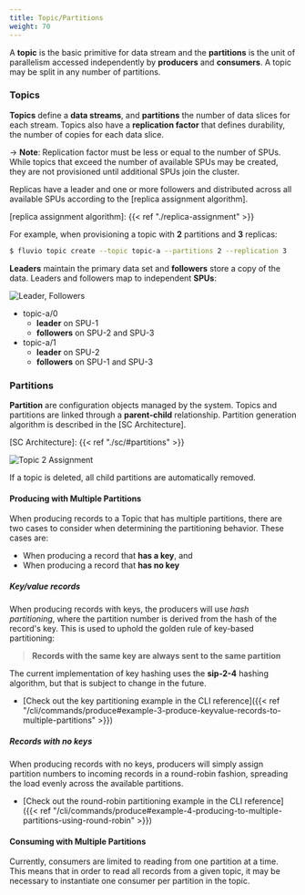```yaml
---
title: Topic/Partitions
weight: 70
---
```


A **topic** is the basic primitive for data stream and the **partitions** is the unit of parallelism accessed independently by **producers** and **consumers**. A topic may be split in any number of partitions.


### Topics

**Topics** define a **data streams**, and **partitions** the number of data slices for each stream. Topics also have a **replication factor** that defines durability, the number of copies for each data slice.

-> **Note**: Replication factor must be less or equal to the number of SPUs.  While topics that exceed the number of available SPUs may be created, they are not provisioned until additional SPUs join the cluster.

Replicas have a leader and one or more followers and distributed across all available SPUs according to the [replica assignment algorithm].

[replica assignment algorithm]: {{< ref "./replica-assignment" >}}

For example, when provisioning a topic with **2** partitions and **3** replicas:

```bash
$ fluvio topic create --topic topic-a --partitions 2 --replication 3
```

**Leaders** maintain the primary data set and **followers** store a copy of the data. Leaders and followers map to independent **SPUs**:

<img src="../images/assignment-leader-followers.svg"
     alt="Leader, Followers"
     style="justify: center; max-width: 640px" />

* topic-a/0
    * **leader** on SPU-1
    * **followers** on SPU-2 and SPU-3
* topic-a/1
    * **leader** on SPU-2
    * **followers** on SPU-1 and SPU-3

### Partitions

**Partition** are configuration objects managed by the system. Topics and partitions are linked through a **parent-child** relationship. Partition generation algorithm is described in the [SC Architecture].

[SC Architecture]: {{< ref "./sc/#partitions" >}}

<img src="../images/topic-2-partitions.svg"
     alt="Topic 2 Assignment"
     style="justify: center; max-width: 640px" />

If a topic is deleted, all child partitions are automatically removed.

#### Producing with Multiple Partitions

When producing records to a Topic that has multiple partitions, there are two cases to
consider when determining the partitioning behavior. These cases are:

- When producing a record that **has a key**, and
- When producing a record that **has no key**

##### Key/value records

When producing records with keys, the producers will use _hash partitioning_,
where the partition number is derived from the hash of the record's key. This
is used to uphold the golden rule of key-based partitioning:

> **Records with the same key are always sent to the same partition**

The current implementation of key hashing uses the **sip-2-4** hashing algorithm,
but that is subject to change in the future.

- [Check out the key partitioning example in the CLI reference]({{< ref "/cli/commands/produce#example-3-produce-keyvalue-records-to-multiple-partitions" >}})

##### Records with no keys

When producing records with no keys, producers will simply assign partition numbers
to incoming records in a round-robin fashion, spreading the load evenly across the
available partitions.

- [Check out the round-robin partitioning example in the CLI reference]({{< ref "/cli/commands/produce#example-4-producing-to-multiple-partitions-using-round-robin" >}})

#### Consuming with Multiple Partitions

Currently, consumers are limited to reading from one partition at a time. This means
that in order to read all records from a given topic, it may be necessary to instantiate
one consumer per partition in the topic.
